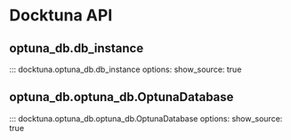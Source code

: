 # Docktuna API

## optuna_db.db_instance

::: docktuna.optuna_db.db_instance
options:
  show_source: true

## optuna_db.optuna_db.OptunaDatabase

::: docktuna.optuna_db.optuna_db.OptunaDatabase
options:
  show_source: true
